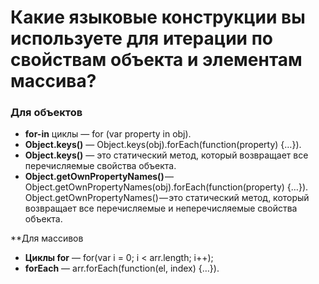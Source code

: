 Какие языковые конструкции вы используете для итерации по свойствам объекта и элементам массива?
=====================

### Для объектов

* **for-in** циклы — for (var property in obj).
* **Object.keys()** — Object.keys(obj).forEach(function(property) {…}).
* **Object.keys()** — это статический метод, который возвращает все перечисляемые свойства объекта.
* **Object.getOwnPropertyNames()** — Object.getOwnPropertyNames(obj).forEach(function(property) {…}). Object.getOwnPropertyNames() — это статический метод, который возвращает все перечисляемые и неперечисляемые свойства объекта.

**Для массивов

* **Циклы for** — for(var i = 0; i < arr.length; i++);
* **forEach** — arr.forEach(function(el, index) {…}).
